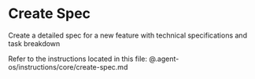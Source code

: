 # Create Spec

Create a detailed spec for a new feature with technical specifications and task
breakdown

Refer to the instructions located in this file:
@.agent-os/instructions/core/create-spec.md
